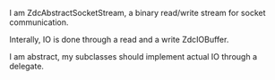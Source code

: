 I am ZdcAbstractSocketStream, a binary read/write stream for socket communication.

Interally, IO is done through a read and a write ZdcIOBuffer.

I am abstract, my subclasses should implement actual IO through a delegate.